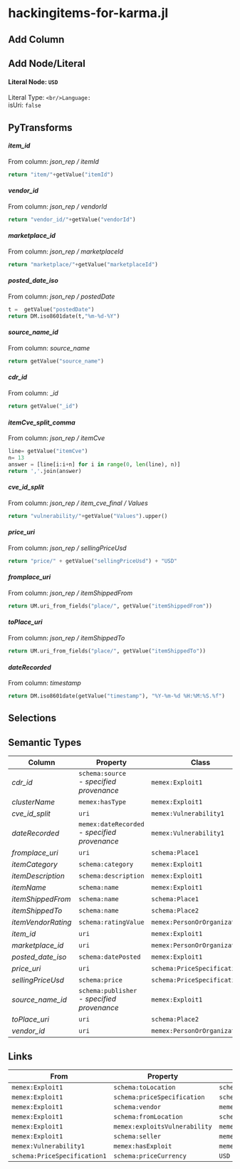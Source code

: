 # hackingitems-for-karma.jl

## Add Column

## Add Node/Literal
#### Literal Node: `USD`
Literal Type: ``
<br/>Language: ``
<br/>isUri: `false`


## PyTransforms
#### _item_id_
From column: _json_rep / itemId_
``` python
return "item/"+getValue("itemId")
```

#### _vendor_id_
From column: _json_rep / vendorId_
``` python
return "vendor_id/"+getValue("vendorId")
```

#### _marketplace_id_
From column: _json_rep / marketplaceId_
``` python
return "marketplace/"+getValue("marketplaceId")
```

#### _posted_date_iso_
From column: _json_rep / postedDate_
``` python
t =  getValue("postedDate")
return DM.iso8601date(t,"%m-%d-%Y")
```

#### _source_name_id_
From column: _source_name_
``` python
return getValue("source_name")
```

#### _cdr_id_
From column: __id_
``` python
return getValue("_id")
```

#### _itemCve_split_comma_
From column: _json_rep / itemCve_
``` python
line= getValue("itemCve")
n= 13
answer = [line[i:i+n] for i in range(0, len(line), n)]
return ','.join(answer)
```

#### _cve_id_split_
From column: _json_rep / item_cve_final / Values_
``` python
return "vulnerability/"+getValue("Values").upper()
```

#### _price_uri_
From column: _json_rep / sellingPriceUsd_
``` python
return "price/" + getValue("sellingPriceUsd") + "USD"
```

#### _fromplace_uri_
From column: _json_rep / itemShippedFrom_
``` python
return UM.uri_from_fields("place/", getValue("itemShippedFrom"))
```

#### _toPlace_uri_
From column: _json_rep / itemShippedTo_
``` python
return UM.uri_from_fields("place/", getValue("itemShippedTo"))
```

#### _dateRecorded_
From column: _timestamp_
``` python
return DM.iso8601date(getValue("timestamp"), "%Y-%m-%d %H:%M:%S.%f")
```


## Selections

## Semantic Types
| Column | Property | Class |
|  ----- | -------- | ----- |
| _cdr_id_ | `schema:source`<BR> - _specified provenance_ | `memex:Exploit1`|
| _clusterName_ | `memex:hasType` | `memex:Exploit1`|
| _cve_id_split_ | `uri` | `memex:Vulnerability1`|
| _dateRecorded_ | `memex:dateRecorded`<BR> - _specified provenance_ | `memex:Vulnerability1`|
| _fromplace_uri_ | `uri` | `schema:Place1`|
| _itemCategory_ | `schema:category` | `memex:Exploit1`|
| _itemDescription_ | `schema:description` | `memex:Exploit1`|
| _itemName_ | `schema:name` | `memex:Exploit1`|
| _itemShippedFrom_ | `schema:name` | `schema:Place1`|
| _itemShippedTo_ | `schema:name` | `schema:Place2`|
| _itemVendorRating_ | `schema:ratingValue` | `memex:PersonOrOrganization1`|
| _item_id_ | `uri` | `memex:Exploit1`|
| _marketplace_id_ | `uri` | `memex:PersonOrOrganization2`|
| _posted_date_iso_ | `schema:datePosted` | `memex:Exploit1`|
| _price_uri_ | `uri` | `schema:PriceSpecification1`|
| _sellingPriceUsd_ | `schema:price` | `schema:PriceSpecification1`|
| _source_name_id_ | `schema:publisher`<BR> - _specified provenance_ | `memex:Exploit1`|
| _toPlace_uri_ | `uri` | `schema:Place2`|
| _vendor_id_ | `uri` | `memex:PersonOrOrganization1`|


## Links
| From | Property | To |
|  --- | -------- | ---|
| `memex:Exploit1` | `schema:toLocation` | `schema:Place2`|
| `memex:Exploit1` | `schema:priceSpecification` | `schema:PriceSpecification1`|
| `memex:Exploit1` | `schema:vendor` | `memex:PersonOrOrganization1`|
| `memex:Exploit1` | `schema:fromLocation` | `schema:Place1`|
| `memex:Exploit1` | `memex:exploitsVulnerability` | `memex:Vulnerability1`|
| `memex:Exploit1` | `schema:seller` | `memex:PersonOrOrganization2`|
| `memex:Vulnerability1` | `memex:hasExploit` | `memex:Exploit1`|
| `schema:PriceSpecification1` | `schema:priceCurrency` | `USD`|
